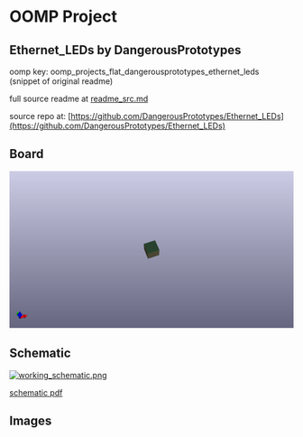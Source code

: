 # OOMP Project  
## Ethernet_LEDs  by DangerousPrototypes  
  
oomp key: oomp_projects_flat_dangerousprototypes_ethernet_leds  
(snippet of original readme)  
  
  
  full source readme at [readme_src.md](readme_src.md)  
  
source repo at: [https://github.com/DangerousPrototypes/Ethernet_LEDs](https://github.com/DangerousPrototypes/Ethernet_LEDs)  
## Board  
  
[![working_3d.png](working_3d_600.png)](working_3d.png)  
## Schematic  
  
[![working_schematic.png](working_schematic_600.png)](working_schematic.png)  
  
[schematic pdf](working_schematic.pdf)  
## Images  
